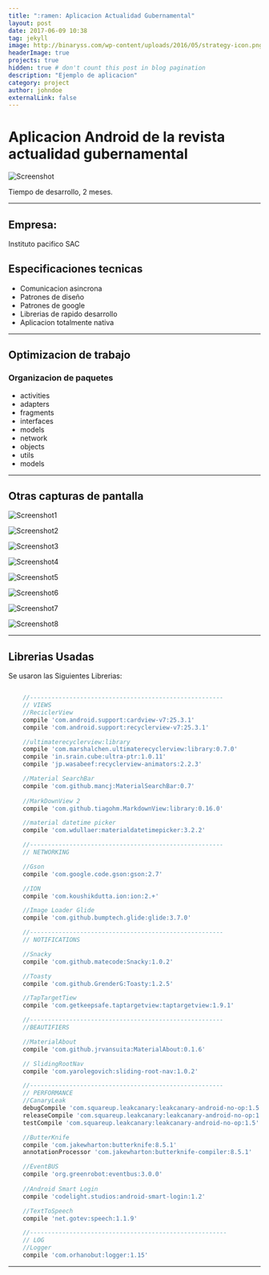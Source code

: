 ```yaml
---
title: ":ramen: Aplicacion Actualidad Gubernamental"
layout: post
date: 2017-06-09 10:38
tag: jekyll
image: http://binaryss.com/wp-content/uploads/2016/05/strategy-icon.png
headerImage: true
projects: true
hidden: true # don't count this post in blog pagination
description: "Ejemplo de aplicacion"
category: project
author: johndoe
externalLink: false
---
```

# Aplicacion Android de la revista actualidad gubernamental


![Screenshot](https://raw.githubusercontent.com/nandorrb/desarrollo_de_aplicaciones/master/assets/Application_AG/Screenshot_1497039203.png)

Tiempo de desarrollo, 2 meses.

---

## Empresa:
Instituto pacifico SAC

## Especificaciones tecnicas

- Comunicacion asincrona
- Patrones de diseño
- Patrones de google
- Librerias de rapido desarrollo
- Aplicacion totalmente nativa

---
## Optimizacion de trabajo
### Organizacion de paquetes
* activities
* adapters
* fragments
* interfaces 
* models
* network
* objects
* utils
* models


---
## Otras capturas de pantalla
![Screenshot1](https://raw.githubusercontent.com/nandorrb/desarrollo_de_aplicaciones/master/assets/Application_AG/Screenshot_1497023110.png)

![Screenshot2](https://raw.githubusercontent.com/nandorrb/desarrollo_de_aplicaciones/master/assets/Application_AG/Screenshot_1497023188.png)

![Screenshot3](https://raw.githubusercontent.com/nandorrb/desarrollo_de_aplicaciones/master/assets/Application_AG/Screenshot_1497023182.png)

![Screenshot4](https://raw.githubusercontent.com/nandorrb/desarrollo_de_aplicaciones/master/assets/Application_AG/Screenshot_1497023177.png)

![Screenshot5](https://raw.githubusercontent.com/nandorrb/desarrollo_de_aplicaciones/master/assets/Application_AG/Screenshot_1497023171.png)

![Screenshot6](https://raw.githubusercontent.com/nandorrb/desarrollo_de_aplicaciones/master/assets/Application_AG/Screenshot_1497023166.png)

![Screenshot7](https://raw.githubusercontent.com/nandorrb/desarrollo_de_aplicaciones/master/assets/Application_AG/Screenshot_1497023159.png)

![Screenshot8](https://raw.githubusercontent.com/nandorrb/desarrollo_de_aplicaciones/master/assets/Application_AG/Screenshot_1497023154.png)


---

## Librerias Usadas
Se usaron las Siguientes Librerias:

```gradle

    //------------------------------------------------------
    // VIEWS
    //ReciclerView
    compile 'com.android.support:cardview-v7:25.3.1'
    compile 'com.android.support:recyclerview-v7:25.3.1'

    //ultimaterecyclerview:library
    compile 'com.marshalchen.ultimaterecyclerview:library:0.7.0'
    compile 'in.srain.cube:ultra-ptr:1.0.11'
    compile 'jp.wasabeef:recyclerview-animators:2.2.3'

    //Material SearchBar
    compile 'com.github.mancj:MaterialSearchBar:0.7'
    
    //MarkDownView 2
    compile 'com.github.tiagohm.MarkdownView:library:0.16.0'

    //material datetime picker
    compile 'com.wdullaer:materialdatetimepicker:3.2.2'

    //------------------------------------------------------
    // NETWORKING

    //Gson
    compile 'com.google.code.gson:gson:2.7'

    //ION
    compile 'com.koushikdutta.ion:ion:2.+'

    //Image Loader Glide
    compile 'com.github.bumptech.glide:glide:3.7.0'

    //------------------------------------------------------
    // NOTIFICATIONS

    //Snacky
    compile 'com.github.matecode:Snacky:1.0.2'

    //Toasty
    compile 'com.github.GrenderG:Toasty:1.2.5'

    //TapTargetTiew
    compile 'com.getkeepsafe.taptargetview:taptargetview:1.9.1'

    //------------------------------------------------------
    //BEAUTIFIERS

    //MaterialAbout
    compile 'com.github.jrvansuita:MaterialAbout:0.1.6'

    // SlidingRootNav
    compile 'com.yarolegovich:sliding-root-nav:1.0.2'

    //------------------------------------------------------
    // PERFORMANCE
    //CanaryLeak
    debugCompile 'com.squareup.leakcanary:leakcanary-android-no-op:1.5'
    releaseCompile 'com.squareup.leakcanary:leakcanary-android-no-op:1.5'
    testCompile 'com.squareup.leakcanary:leakcanary-android-no-op:1.5'

    //ButterKnife
    compile 'com.jakewharton:butterknife:8.5.1'
    annotationProcessor 'com.jakewharton:butterknife-compiler:8.5.1'

    //EventBUS
    compile 'org.greenrobot:eventbus:3.0.0'
    
    //Android Smart Login
    compile 'codelight.studios:android-smart-login:1.2'

    //TextToSpeech
    compile 'net.gotev:speech:1.1.9'

    //-------------------------------------------------------
    // LOG
    //Logger
    compile 'com.orhanobut:logger:1.15'
```

---

